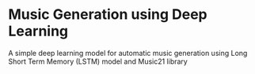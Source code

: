 # Music Generation using Deep Learning

A simple deep learning model for automatic music generation using Long Short Term Memory (LSTM) model and Music21 library

